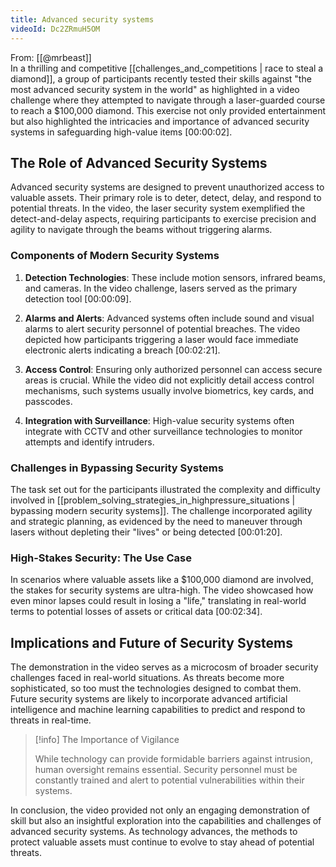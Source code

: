 ```yaml
---
title: Advanced security systems
videoId: Dc2ZRmuH5OM
---
```


From: [[@mrbeast]] <br/> 
In a thrilling and competitive [[challenges_and_competitions | race to steal a diamond]], a group of participants recently tested their skills against "the most advanced security system in the world" as highlighted in a video challenge where they attempted to navigate through a laser-guarded course to reach a $100,000 diamond. This exercise not only provided entertainment but also highlighted the intricacies and importance of advanced security systems in safeguarding high-value items <a class="yt-timestamp" data-t="00:00:02">[00:00:02]</a>.

## The Role of Advanced Security Systems

Advanced security systems are designed to prevent unauthorized access to valuable assets. Their primary role is to deter, detect, delay, and respond to potential threats. In the video, the laser security system exemplified the detect-and-delay aspects, requiring participants to exercise precision and agility to navigate through the beams without triggering alarms.

### Components of Modern Security Systems

1. **Detection Technologies**: These include motion sensors, infrared beams, and cameras. In the video challenge, lasers served as the primary detection tool <a class="yt-timestamp" data-t="00:00:09">[00:00:09]</a>.

2. **Alarms and Alerts**: Advanced systems often include sound and visual alarms to alert security personnel of potential breaches. The video depicted how participants triggering a laser would face immediate electronic alerts indicating a breach <a class="yt-timestamp" data-t="00:02:21">[00:02:21]</a>.

3. **Access Control**: Ensuring only authorized personnel can access secure areas is crucial. While the video did not explicitly detail access control mechanisms, such systems usually involve biometrics, key cards, and passcodes.

4. **Integration with Surveillance**: High-value security systems often integrate with CCTV and other surveillance technologies to monitor attempts and identify intruders.

### Challenges in Bypassing Security Systems

The task set out for the participants illustrated the complexity and difficulty involved in [[problem_solving_strategies_in_highpressure_situations | bypassing modern security systems]]. The challenge incorporated agility and strategic planning, as evidenced by the need to maneuver through lasers without depleting their "lives" or being detected <a class="yt-timestamp" data-t="00:01:20">[00:01:20]</a>.

### High-Stakes Security: The Use Case

In scenarios where valuable assets like a $100,000 diamond are involved, the stakes for security systems are ultra-high. The video showcased how even minor lapses could result in losing a "life," translating in real-world terms to potential losses of assets or critical data <a class="yt-timestamp" data-t="00:02:34">[00:02:34]</a>.

## Implications and Future of Security Systems

The demonstration in the video serves as a microcosm of broader security challenges faced in real-world situations. As threats become more sophisticated, so too must the technologies designed to combat them. Future security systems are likely to incorporate advanced artificial intelligence and machine learning capabilities to predict and respond to threats in real-time.

> [!info] The Importance of Vigilance
> 
> While technology can provide formidable barriers against intrusion, human oversight remains essential. Security personnel must be constantly trained and alert to potential vulnerabilities within their systems.

In conclusion, the video provided not only an engaging demonstration of skill but also an insightful exploration into the capabilities and challenges of advanced security systems. As technology advances, the methods to protect valuable assets must continue to evolve to stay ahead of potential threats.